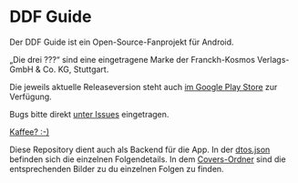 # DDF Guide

Der DDF Guide ist ein Open-Source-Fanprojekt für Android. 

„Die drei ???“ sind eine eingetragene Marke der Franckh-Kosmos Verlags-GmbH & Co. KG, Stuttgart.

Die jeweils aktuelle Releaseversion steht auch [im Google Play Store](https://play.google.com/store/apps/details?id=celloapps.ddfguide) zur Verfügung. 

Bugs bitte direkt [unter Issues](https://github.com/selmaohneh/DdfGuide/issues) eingetragen.

[Kaffee? :-)](https://www.buymeacoffee.com/SaMAsU1N6)

Diese Repository dient auch als Backend für die App. In der [dtos.json](https://github.com/selmaohneh/DdfGuide/blob/master/dtos.json) befinden sich die einzelnen Folgendetails. In dem [Covers-Ordner](https://github.com/selmaohneh/DdfGuide/tree/master/Covers) sind die entsprechenden Bilder zu du einzelnen Folgen zu finden.
